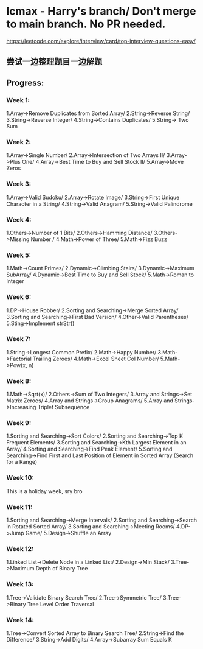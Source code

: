 # lcmax - Harry's branch/ Don't merge to main branch. No PR needed.

https://leetcode.com/explore/interview/card/top-interview-questions-easy/

## 尝试一边整理题目一边解题

## Progress:
### Week 1: 
1.Array->Remove Duplicates from Sorted Array/ 2.String->Reverse String/ 3.String->Reverse Integer/ 4.String->Contains Duplicates/ 5.String-> Two Sum
### Week 2:
1.Array->Single Number/ 2.Array->Intersection of Two Arrays II/ 3.Array->Plus One/ 4.Array->Best Time to Buy and Sell Stock II/ 5.Array->Move Zeros
### Week 3:
1.Array->Valid Sudoku/ 2.Array->Rotate Image/ 3.String->First Unique Character in a String/ 4.String->Valid Anagram/ 5.String->Valid Palindrome
### Week 4:
1.Others->Number of 1 Bits/ 2.Others->Hamming Distance/ 3.Others->Missing Number / 4.Math->Power of Three/ 5.Math->Fizz Buzz
### Week 5:
1.Math->Count Primes/ 2.Dynamic->Climbing Stairs/ 3.Dynamic->Maximum SubArray/ 4.Dynamic->Best Time to Buy and Sell Stock/ 5.Math->Roman to Integer
### Week 6:
1.DP->House Robber/ 2.Sorting and Searching->Merge Sorted Array/ 3.Sorting and Searching->First Bad Version/ 4.Other->Valid Parentheses/ 5.Sting->Implement strStr()
### Week 7:
1.String->Longest Common Prefix/ 2.Math->Happy Number/ 3.Math->Factorial Trailing Zeroes/ 4.Math->Excel Sheet Col Number/ 5.Math->Pow(x, n)
### Week 8:
1.Math->Sqrt(x)/ 2.Others->Sum of Two Integers/ 3.Array and Strings->Set Matrix Zeroes/ 4.Array and Strings->Group Anagrams/ 5.Array and Strings->Increasing Triplet Subsequence
### Week 9:
1.Sorting and Searching->Sort Colors/ 2.Sorting and Searching->Top K Frequent Elements/ 3.Sorting and Searching->Kth Largest Element in an Array/ 4.Sorting and Searching->Find Peak Element/ 5.Sorting and Searching->Find First and Last Position of Element in Sorted Array (Search for a Range)
### Week 10:
This is a holiday week, sry bro 
### Week 11:
1.Sorting and Searching->Merge Intervals/ 2.Sorting and Searching->Search in Rotated Sorted Array/ 3.Sorting and Searching->Meeting Rooms/ 4.DP->Jump Game/ 5.Design->Shuffle an Array
### Week 12:
1.Linked List->Delete Node in a Linked List/ 2.Design->Min Stack/ 3.Tree->Maximum Depth of Binary Tree
### Week 13:
1.Tree->Validate Binary Search Tree/ 2.Tree->Symmetric Tree/ 3.Tree->Binary Tree Level Order Traversal
### Week 14:
1.Tree->Convert Sorted Array to Binary Search Tree/ 2.String->Find the Difference/ 3.String->Add Digits/ 4.Array->Subarray Sum Equals K